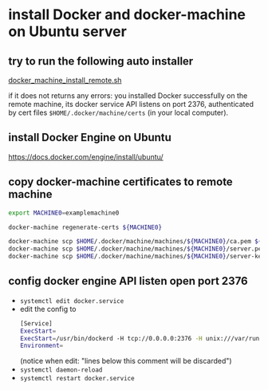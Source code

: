 # install Docker and docker-machine on Ubuntu server

## try to run the following auto installer 

[docker_machine_install_remote.sh](docker_machine_install_remote.sh)

if it does not returns any errors: you installed Docker successfully on the
remote machine, its docker service API listens on port 2376, authenticated by
cert files `$HOME/.docker/machine/certs` (in your local computer).

## install Docker Engine on Ubuntu

<https://docs.docker.com/engine/install/ubuntu/>

## copy docker-machine certificates to remote machine

````bash
export MACHINE0=examplemachine0

docker-machine regenerate-certs ${MACHINE0}

docker-machine scp $HOME/.docker/machine/machines/${MACHINE0}/ca.pem ${MACHINE0}:/etc/docker/
docker-machine scp $HOME/.docker/machine/machines/${MACHINE0}/server.pem ${MACHINE0}:/etc/docker/
docker-machine scp $HOME/.docker/machine/machines/${MACHINE0}/server-key.pem ${MACHINE0}:/etc/docker/
````

## config docker engine API listen open port 2376

* `systemctl edit docker.service`
* edit the config to
  ````bash
  [Service]
  ExecStart=
  ExecStart=/usr/bin/dockerd -H tcp://0.0.0.0:2376 -H unix:///var/run/docker.sock --storage-driver overlay2 --tlsverify --tlscacert /etc/docker/ca.pem --tlscert /etc/docker/server.pem --tlskey /etc/docker/server-key.pem --label provider=generic 
  Environment=
  ````
  (notice when edit: "lines below this comment will be discarded")
* `systemctl daemon-reload`
* `systemctl restart docker.service`
